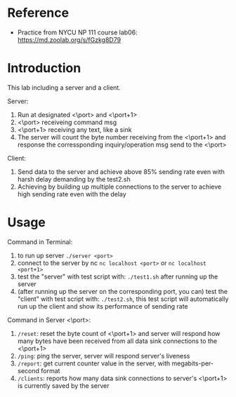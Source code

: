# Reference
* Practice from NYCU NP 111 course lab06: https://md.zoolab.org/s/fGzkg8D79

# Introduction
This lab including a server and a client.

Server:
1. Run at designated <\port> and <\port+1>
2. <\port> receiveing command msg
3. <\port+1> receiving any text, like a sink
4. The server will count the byte number receiving from the <\port+1> and response the corressponding inquiry/operation msg send to the <\port>

Client:
1. Send data to the server and achieve above 85% sending rate even with harsh delay demanding by the test2.sh
2. Achieving by building up multiple connections to the server to achieve high sending rate even with the delay

# Usage
Command in Terminal:
1. to run up server ```./server <port>```
2. connect to the server by nc ```nc localhost <port>``` or ```nc localhost <port+1>```
3. test the "server" with test script with: ```./test1.sh``` after running up the server
4. (after running up the server on the corresponding port, you can) test the "client" with test script with: ```./test2.sh```, this test script will automatically run up the client and show its performance of sending rate


Command in Server <\port>:
1. ```/reset```: reset the byte count of <\port+1> and server will respond how many bytes have been received from all data sink connections to the <\port+1>
2. ```/ping```: ping the server, server will respond server's liveness
3. ```/report```: get current counter value in the server, with megabits-per-second format
4. ```/clients```: reports how many data sink connections to server's <\port+1> is currently saved by the server
